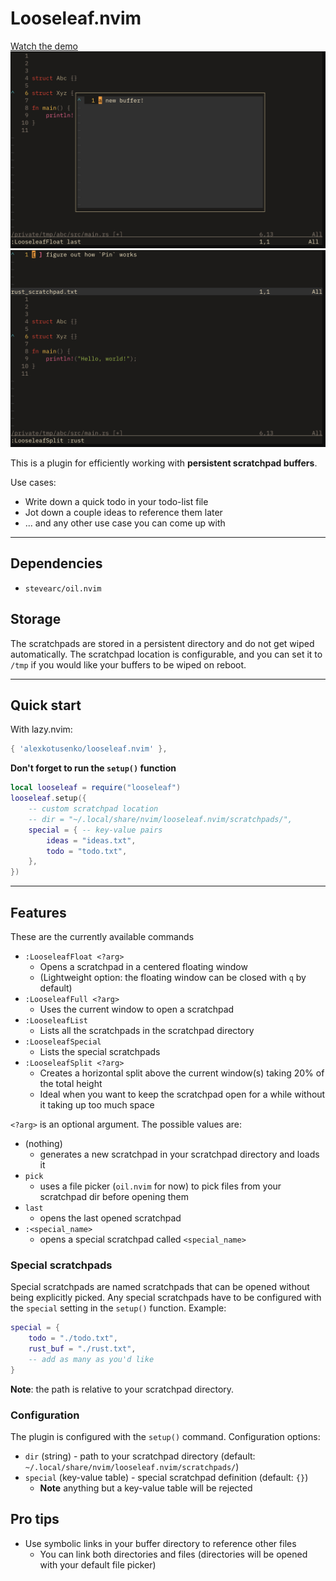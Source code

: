 
# Looseleaf.nvim

[Watch the demo](./demo.mp4)
![Screenshot 1](./screenshot1.png)
![Screenshot 2](./screenshot2.png)

This is a plugin for efficiently working with **persistent scratchpad buffers**.

Use cases:
- Write down a quick todo in your todo-list file
- Jot down a couple ideas to reference them later
- ... and any other use case you can come up with

---

## Dependencies
- `stevearc/oil.nvim`

## Storage

The scratchpads are stored in a persistent directory and do not get wiped automatically.
The scratchpad location is configurable, and you can set it to `/tmp` if you would like your buffers to be wiped on reboot.

---

## Quick start

With lazy.nvim:
```lua
{ 'alexkotusenko/looseleaf.nvim' },
```

**Don't forget to run the `setup()` function**
```lua
local looseleaf = require("looseleaf")
looseleaf.setup({
    -- custom scratchpad location
	-- dir = "~/.local/share/nvim/looseleaf.nvim/scratchpads/",  
	special = { -- key-value pairs
		ideas = "ideas.txt",
		todo = "todo.txt",
	},
})
```


---

## Features

These are the currently available commands
- `:LooseleafFloat <?arg>`
    - Opens a scratchpad in a centered floating window
    - (Lightweight option: the floating window can be closed with `q` by default)
- `:LooseleafFull <?arg>`
    - Uses the current window to open a scratchpad
- `:LooseleafList`
    - Lists all the scratchpads in the scratchpad directory
- `:LooseleafSpecial`
    - Lists the special scratchpads
- `:LooseleafSplit <?arg>`
    - Creates a horizontal split above the current window(s) taking 20% of the total height
    - Ideal when you want to keep the scratchpad open for a while without it taking up too much space

`<?arg>` is an optional argument. The possible values are:
- (nothing)
    - generates a new scratchpad in your scratchpad directory and loads it
- `pick`
    - uses a file picker (`oil.nvim` for now) to pick files from your scratchpad dir before opening them
- `last`
    - opens the last opened scratchpad
- `:<special_name>`
    - opens a special scratchpad called `<special_name>`

### Special scratchpads

Special scratchpads are named scratchpads that can be opened without being explicitly picked.
Any special scratchpads have to be configured with the `special` setting in the `setup()` function.
Example:
```lua
special = {
    todo = "./todo.txt",
    rust_buf = "./rust.txt",
    -- add as many as you'd like
}
```
**Note**: the path is relative to your scratchpad directory.

### Configuration
The plugin is configured with the `setup()` command.
Configuration options:
- `dir` (string) - path to your scratchpad directory (default: `~/.local/share/nvim/looseleaf.nvim/scratchpads/`)
- `special` (key-value table) - special scratchpad definition (default: `{}`)
    - **Note** anything but a key-value table will be rejected

## Pro tips
- Use symbolic links in your buffer directory to reference other files
    - You can link both directories and files (directories will be opened with your default file picker)
